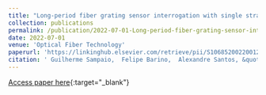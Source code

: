 ```yaml
---
title: "Long-period fiber grating sensor interrogation with single strain modulated FBG and harmonic analysis"
collection: publications
permalink: /publication/2022-07-01-Long-period-fiber-grating-sensor-interrogation-with-single-strain-modulated-FBG-and-harmonic-analysis
date: 2022-07-01
venue: 'Optical Fiber Technology'
paperurl: 'https://linkinghub.elsevier.com/retrieve/pii/S1068520022001237'
citation: ' Guilherme Sampaio,  Felipe Barino,  Alexandre Santos, &quot;Long-period fiber grating sensor interrogation with single strain modulated FBG and harmonic analysis.&quot; Optical Fiber Technology, 2022.'
---
```

[Access paper here](https://linkinghub.elsevier.com/retrieve/pii/S1068520022001237){:target="_blank"}
